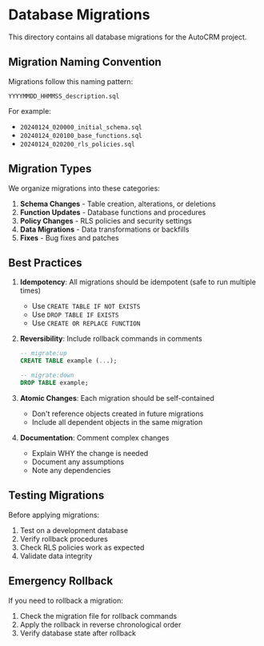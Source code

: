 # Database Migrations

This directory contains all database migrations for the AutoCRM project.

## Migration Naming Convention

Migrations follow this naming pattern:
```
YYYYMMDD_HHMMSS_description.sql
```

For example:
- `20240124_020000_initial_schema.sql`
- `20240124_020100_base_functions.sql`
- `20240124_020200_rls_policies.sql`

## Migration Types

We organize migrations into these categories:

1. **Schema Changes** - Table creation, alterations, or deletions
2. **Function Updates** - Database functions and procedures
3. **Policy Changes** - RLS policies and security settings
4. **Data Migrations** - Data transformations or backfills
5. **Fixes** - Bug fixes and patches

## Best Practices

1. **Idempotency**: All migrations should be idempotent (safe to run multiple times)
   - Use `CREATE TABLE IF NOT EXISTS`
   - Use `DROP TABLE IF EXISTS`
   - Use `CREATE OR REPLACE FUNCTION`

2. **Reversibility**: Include rollback commands in comments
   ```sql
   -- migrate:up
   CREATE TABLE example (...);

   -- migrate:down
   DROP TABLE example;
   ```

3. **Atomic Changes**: Each migration should be self-contained
   - Don't reference objects created in future migrations
   - Include all dependent objects in the same migration

4. **Documentation**: Comment complex changes
   - Explain WHY the change is needed
   - Document any assumptions
   - Note any dependencies

## Testing Migrations

Before applying migrations:
1. Test on a development database
2. Verify rollback procedures
3. Check RLS policies work as expected
4. Validate data integrity

## Emergency Rollback

If you need to rollback a migration:
1. Check the migration file for rollback commands
2. Apply the rollback in reverse chronological order
3. Verify database state after rollback
